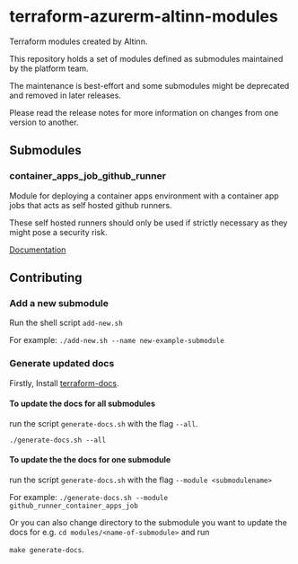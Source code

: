# terraform-azurerm-altinn-modules
Terraform modules created by Altinn.

This repository holds a set of modules defined as submodules maintained by the platform team.

The maintenance is best-effort and some submodules might be deprecated and removed in later releases.

Please read the release notes for more information on changes from one version to another.

## Submodules

### container_apps_job_github_runner

Module for deploying a container apps environment with a container app jobs that acts as self hosted github runners.

These self hosted runners should only be used if strictly necessary as they might pose a security risk.

[Documentation](modules/github_runner_container_apps_job)

## Contributing
### Add a new submodule
Run the shell script `add-new.sh` 

For example: `./add-new.sh --name new-example-submodule`

### Generate updated docs
Firstly, Install [terraform-docs](https://terraform-docs.io/).

#### To update the docs for all submodules
run the script `generate-docs.sh` with the flag `--all`.

`./generate-docs.sh --all`

#### To update the the docs for one submodule 
run the script `generate-docs.sh` with the flag `--module <submodulename>`

For example: `./generate-docs.sh --module github_runner_container_apps_job`

Or you can also change directory to the submodule you want to update the docs for e.g. `cd modules/<name-of-submodule>` and run 

`make generate-docs`.
